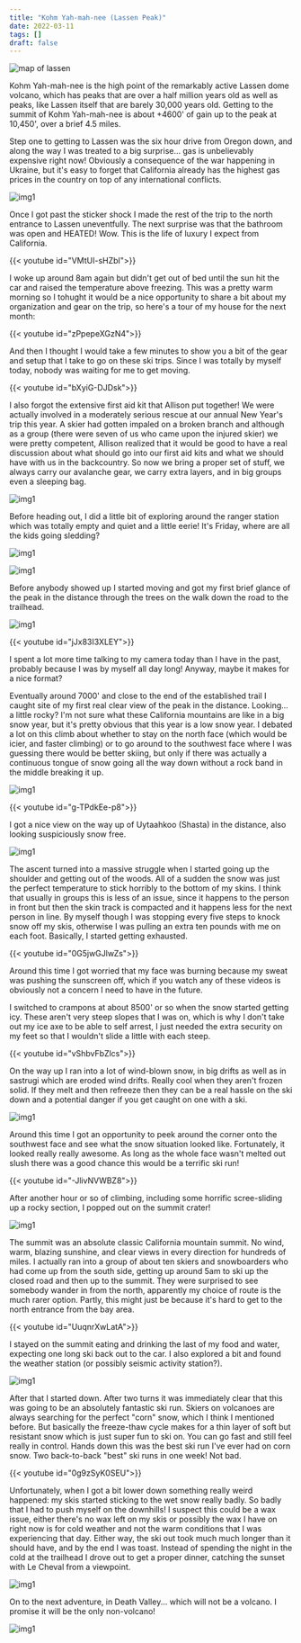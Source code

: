 ```yaml
---
title: "Kohm Yah-mah-nee (Lassen Peak)"
date: 2022-03-11
tags: []
draft: false
---
```


![map of lassen](/static/maps/lassen.png)

Kohm Yah-mah-nee is the high point of the remarkably active Lassen dome volcano, which has peaks that are over a half million years old as well as peaks, like Lassen itself that are barely 30,000 years old. Getting to the summit of Kohm Yah-mah-nee is about +4600' of gain up to the peak at 10,450', over a brief 4.5 miles. 

Step one to getting to Lassen was the six hour drive from Oregon down, and along the way I was treated to a big surprise... gas is unbelievably expensive right now! Obviously a consequence of the war happening in Ukraine, but it's easy to forget that California already has the highest gas prices in the country on top of any international conflicts.

![img1](/static/lassen/IMG_0186.png)

Once I got past the sticker shock I made the rest of the trip to the north entrance to Lassen uneventfully. The next surprise was that the bathroom was open and HEATED! Wow. This is the life of luxury I expect from California.

{{< youtube id="VMtUI-sHZbI">}}

I woke up around 8am again but didn't get out of bed until the sun hit the car and raised the temperature above freezing. This was a pretty warm morning so I tohught it would be a nice opportunity to share a bit about my organization and gear on the trip, so here's a tour of my house for the next month:

{{< youtube id="zPpepeXGzN4">}}

And then I thought I would take a few minutes to show you a bit of the gear and setup that I take to go on these ski trips. Since I was totally by myself today, nobody was waiting for me to get moving. 

{{< youtube id="bXyiG-DJDsk">}}

I also forgot the extensive first aid kit that Allison put together! We were actually involved in a moderately serious rescue at our annual New Year's trip this year. A skier had gotten impaled on a broken branch and although as a group (there were seven of us who came upon the injured skier) we were pretty competent, Allison realized that it would be good to have a real discussion about what should go into our first aid kits and what we should have with us in the backcountry. So now we bring a proper set of stuff, we always carry our avalanche gear, we carry extra layers, and in big groups even a sleeping bag. 

![img1](/static/lassen/IMG_0197.png)

Before heading out, I did a little bit of exploring around the ranger station which was totally empty and quiet and a little eerie! It's Friday, where are all the kids going sledding? 

![img1](/static/lassen/IMG_0188.png)

![img1](/static/lassen/IMG_0191.png)

Before anybody showed up I started moving and got my first brief glance of the peak in the distance through the trees on the walk down the road to the trailhead. 

![img1](/static/lassen/IMG_0198.png)

{{< youtube id="jJx83I3XLEY">}}

I spent a lot more time talking to my camera today than I have in the past, probably because I was by myself all day long! Anyway, maybe it makes for a nice format? 

Eventually around 7000' and close to the end of the established trail I caught site of my first real clear view of the peak in the distance. Looking... a little rocky? I'm not sure what these California mountains are like in a big snow year, but it's pretty obvious that this year is a low snow year. I debated a lot on this climb about whether to stay on the north face (which would be icier, and faster climbing) or to go around to the southwest face where I was guessing there would be better skiing, but only if there was actually a continuous tongue of snow going all the way down without a rock band in the middle breaking it up. 

![img1](/static/lassen/IMG_0204.png)

{{< youtube id="g-TPdkEe-p8">}}

I got a nice view on the way up of Uytaahkoo (Shasta) in the distance, also looking suspiciously snow free. 

![img1](/static/lassen/IMG_0206.png)

The ascent turned into a massive struggle when I started going up the shoulder and getting out of the woods. All of a sudden the snow was just the perfect temperature to stick horribly to the bottom of my skins. I think that usually in groups this is less of an issue, since it happens to the person in front but then the skin track is compacted and it happens less for the next person in line. By myself though I was stopping every five steps to knock snow off my skis, otherwise I was pulling an extra ten pounds with me on each foot. Basically, I started getting exhausted.

{{< youtube id="0G5jwGJlwZs">}}
 
Around this time I got worried that my face was burning because my sweat was pushing the sunscreen off, which if you watch any of these videos is obviously not a concern I need to have in the future.

I switched to crampons at about 8500' or so when the snow started getting icy. These aren't very steep slopes that I was on, which is why I don't take out my ice axe to be able to self arrest, I just needed the extra security on my feet so that I wouldn't slide a little with each steep. 

{{< youtube id="vShbvFbZlcs">}}

On the way up I ran into a lot of wind-blown snow, in big drifts as well as in sastrugi which are eroded wind drifts. Really cool when they aren't frozen solid. If they melt and then refreeze then they can be a real hassle on the ski down and a potential danger if you get caught on one with a ski. 

![img1](/static/lassen/IMG_0213.png)

Around this time I got an opportunity to peek around the corner onto the southwest face and see what the snow situation looked like. Fortunately, it looked really really awesome. As long as the whole face wasn't melted out slush there was a good chance this would be a terrific ski run!

{{< youtube id="-JlivNVWBZ8">}}

After another hour or so of climbing, including some horrific scree-sliding up a rocky section, I popped out on the summit crater!

![img1](/static/lassen/IMG_0216.png)

The summit was an absolute classic California mountain summit. No wind, warm, blazing sunshine, and clear views in every direction for hundreds of miles. I actually ran into a group of about ten skiers and snowboarders who had come up from the south side, getting up around 5am to ski up the closed road and then up to the summit. They were surprised to see somebody wander in from the north, apparently my choice of route is the much rarer option. Partly, this might just be because it's hard to get to the north entrance from the bay area. 

{{< youtube id="UuqnrXwLatA">}}

I stayed on the summit eating and drinking the last of my food and water, expecting one long ski back out to the car. I also explored a bit and found the weather station (or possibly seismic activity station?). 

![img1](/static/lassen/IMG_0219.png)

After that I started down. After two turns it was immediately clear that this was going to be an absolutely fantastic ski run. Skiers on volcanoes are always searching for the perfect "corn" snow, which I think I mentioned before. But basically the freeze-thaw cycle makes for a thin layer of soft but resistant snow which is just super fun to ski on. You can go fast and still feel really in control. Hands down this was the best ski run I've ever had on corn snow. Two back-to-back "best" ski runs in one week! Not bad. 

{{< youtube id="0g9zSyK0SEU">}}
 
Unfortunately, when I got a bit lower down something really weird happened: my skis started sticking to the wet snow really badly. So badly that I had to push myself on the downhills! I suspect this could be a wax issue, either there's no wax left on my skis or possibly the wax I have on right now is for cold weather and not the warm conditions that I was experiencing that day. Either way, the ski out took much much longer than it should have, and by the end I was toast. Instead of spending the night in the cold at the trailhead I drove out to get a proper dinner, catching the sunset with Le Cheval from a viewpoint. 

![img1](/static/lassen/IMG_0223.png)

On to the next adventure, in Death Valley... which will not be a volcano. I promise it will be the only non-volcano!

![img1](/static/lassen/IMG_0225.png)